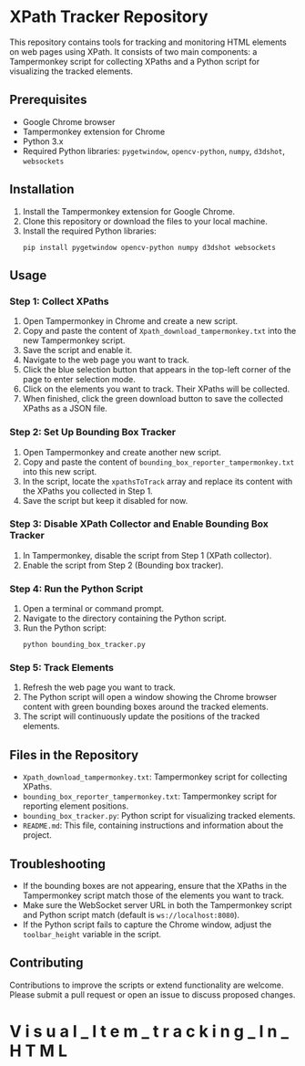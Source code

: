 # XPath Tracker Repository

This repository contains tools for tracking and monitoring HTML elements on web pages using XPath. It consists of two main components: a Tampermonkey script for collecting XPaths and a Python script for visualizing the tracked elements.

## Prerequisites

- Google Chrome browser
- Tampermonkey extension for Chrome
- Python 3.x
- Required Python libraries: `pygetwindow`, `opencv-python`, `numpy`, `d3dshot`, `websockets`

## Installation

1. Install the Tampermonkey extension for Google Chrome.
2. Clone this repository or download the files to your local machine.
3. Install the required Python libraries:
   ```
   pip install pygetwindow opencv-python numpy d3dshot websockets
   ```

## Usage

### Step 1: Collect XPaths

1. Open Tampermonkey in Chrome and create a new script.
2. Copy and paste the content of `Xpath_download_tampermonkey.txt` into the new Tampermonkey script.
3. Save the script and enable it.
4. Navigate to the web page you want to track.
5. Click the blue selection button that appears in the top-left corner of the page to enter selection mode.
6. Click on the elements you want to track. Their XPaths will be collected.
7. When finished, click the green download button to save the collected XPaths as a JSON file.

### Step 2: Set Up Bounding Box Tracker

1. Open Tampermonkey and create another new script.
2. Copy and paste the content of `bounding_box_reporter_tampermonkey.txt` into this new script.
3. In the script, locate the `xpathsToTrack` array and replace its content with the XPaths you collected in Step 1.
4. Save the script but keep it disabled for now.

### Step 3: Disable XPath Collector and Enable Bounding Box Tracker

1. In Tampermonkey, disable the script from Step 1 (XPath collector).
2. Enable the script from Step 2 (Bounding box tracker).

### Step 4: Run the Python Script

1. Open a terminal or command prompt.
2. Navigate to the directory containing the Python script.
3. Run the Python script:
   ```
   python bounding_box_tracker.py
   ```

### Step 5: Track Elements

1. Refresh the web page you want to track.
2. The Python script will open a window showing the Chrome browser content with green bounding boxes around the tracked elements.
3. The script will continuously update the positions of the tracked elements.

## Files in the Repository

- `Xpath_download_tampermonkey.txt`: Tampermonkey script for collecting XPaths.
- `bounding_box_reporter_tampermonkey.txt`: Tampermonkey script for reporting element positions.
- `bounding_box_tracker.py`: Python script for visualizing tracked elements.
- `README.md`: This file, containing instructions and information about the project.

## Troubleshooting

- If the bounding boxes are not appearing, ensure that the XPaths in the Tampermonkey script match those of the elements you want to track.
- Make sure the WebSocket server URL in both the Tampermonkey script and Python script match (default is `ws://localhost:8080`).
- If the Python script fails to capture the Chrome window, adjust the `toolbar_height` variable in the script.

## Contributing

Contributions to improve the scripts or extend functionality are welcome. Please submit a pull request or open an issue to discuss proposed changes.


 
 #   V i s u a l _ I t e m _ t r a c k i n g _ I n _ H T M L 
 
 
